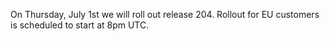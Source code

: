 On Thursday, July 1st we will roll out release 204. Rollout for EU customers is scheduled to start at 8pm UTC.
